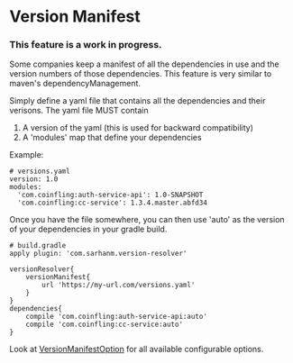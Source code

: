 # Version Manifest

### This feature is a work in progress. 

Some companies keep a manifest of all the dependencies in use and the version numbers of those dependencies. This feature is very similar to maven's dependencyManagement.

Simply define a yaml file that contains all the dependencies and their verisons. The yaml file MUST contain

1. A version of the yaml (this is used for backward compatibility)
2. A 'modules' map that define your dependencies

Example:

    # versions.yaml
    version: 1.0
    modules:
      'com.coinfling:auth-service-api': 1.0-SNAPSHOT
      'com.coinfling:cc-service': 1.3.4.master.abfd34

Once you have the file somewhere, you can then use 'auto' as the version of your dependencies in your gradle build.

    # build.gradle
    apply plugin: 'com.sarhanm.version-resolver'
        
    versionResolver{
        versionManifest{
            url 'https://my-url.com/versions.yaml'
        }
    }
    dependencies{
        compile 'com.coinfling:auth-service-api:auto'
        compile 'com.coinfling:cc-service:auto'                
    }

Look at [VersionManifestOption](../src/main/groovy/com/sarhanm/resolver/VersionResolverOptions.groovy) for all available configurable options. 

